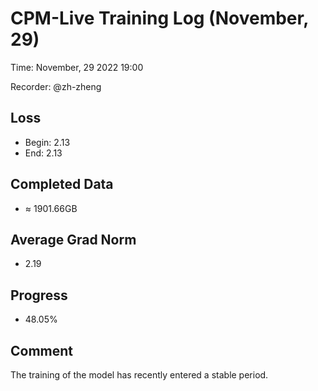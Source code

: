 
# CPM-Live Training Log (November, 29)

Time: November, 29 2022 19:00

Recorder: @zh-zheng

## Loss
- Begin: 2.13
- End: 2.13
	
## Completed Data
- $\approx$ 1901.66GB

## Average Grad Norm
- 2.19

## Progress
- 48.05%

## Comment

The training of the model has recently entered a stable period.

